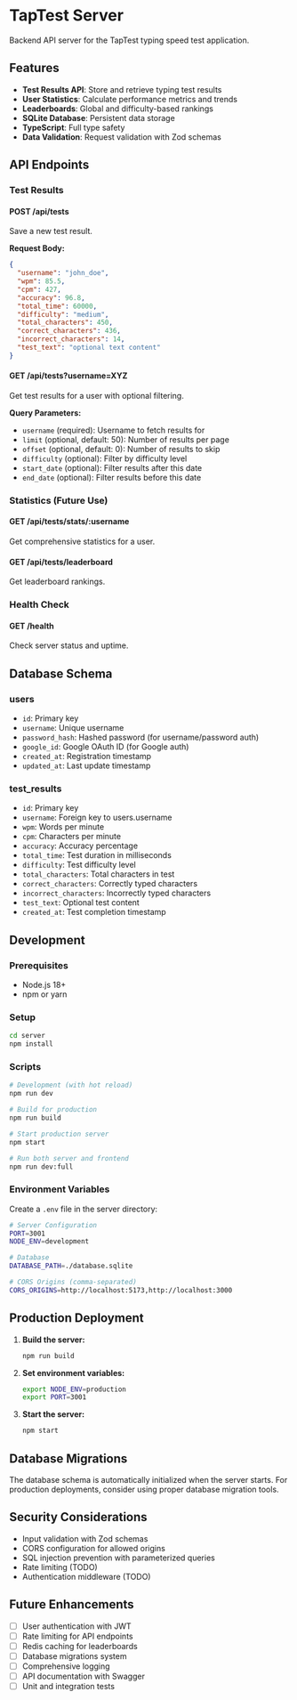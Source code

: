# TapTest Server

Backend API server for the TapTest typing speed test application.

## Features

- **Test Results API**: Store and retrieve typing test results
- **User Statistics**: Calculate performance metrics and trends
- **Leaderboards**: Global and difficulty-based rankings
- **SQLite Database**: Persistent data storage
- **TypeScript**: Full type safety
- **Data Validation**: Request validation with Zod schemas

## API Endpoints

### Test Results

#### POST /api/tests
Save a new test result.

**Request Body:**
```json
{
  "username": "john_doe",
  "wpm": 85.5,
  "cpm": 427,
  "accuracy": 96.8,
  "total_time": 60000,
  "difficulty": "medium",
  "total_characters": 450,
  "correct_characters": 436,
  "incorrect_characters": 14,
  "test_text": "optional text content"
}
```

#### GET /api/tests?username=XYZ
Get test results for a user with optional filtering.

**Query Parameters:**
- `username` (required): Username to fetch results for
- `limit` (optional, default: 50): Number of results per page
- `offset` (optional, default: 0): Number of results to skip
- `difficulty` (optional): Filter by difficulty level
- `start_date` (optional): Filter results after this date
- `end_date` (optional): Filter results before this date

### Statistics (Future Use)

#### GET /api/tests/stats/:username
Get comprehensive statistics for a user.

#### GET /api/tests/leaderboard
Get leaderboard rankings.

### Health Check

#### GET /health
Check server status and uptime.

## Database Schema

### users
- `id`: Primary key
- `username`: Unique username
- `password_hash`: Hashed password (for username/password auth)
- `google_id`: Google OAuth ID (for Google auth)
- `created_at`: Registration timestamp
- `updated_at`: Last update timestamp

### test_results
- `id`: Primary key
- `username`: Foreign key to users.username
- `wpm`: Words per minute
- `cpm`: Characters per minute
- `accuracy`: Accuracy percentage
- `total_time`: Test duration in milliseconds
- `difficulty`: Test difficulty level
- `total_characters`: Total characters in test
- `correct_characters`: Correctly typed characters
- `incorrect_characters`: Incorrectly typed characters
- `test_text`: Optional test content
- `created_at`: Test completion timestamp

## Development

### Prerequisites
- Node.js 18+
- npm or yarn

### Setup
```bash
cd server
npm install
```

### Scripts
```bash
# Development (with hot reload)
npm run dev

# Build for production
npm run build

# Start production server
npm start

# Run both server and frontend
npm run dev:full
```

### Environment Variables

Create a `.env` file in the server directory:

```bash
# Server Configuration
PORT=3001
NODE_ENV=development

# Database
DATABASE_PATH=./database.sqlite

# CORS Origins (comma-separated)
CORS_ORIGINS=http://localhost:5173,http://localhost:3000
```

## Production Deployment

1. **Build the server:**
   ```bash
   npm run build
   ```

2. **Set environment variables:**
   ```bash
   export NODE_ENV=production
   export PORT=3001
   ```

3. **Start the server:**
   ```bash
   npm start
   ```

## Database Migrations

The database schema is automatically initialized when the server starts. For production deployments, consider using proper database migration tools.

## Security Considerations

- Input validation with Zod schemas
- CORS configuration for allowed origins
- SQL injection prevention with parameterized queries
- Rate limiting (TODO)
- Authentication middleware (TODO)

## Future Enhancements

- [ ] User authentication with JWT
- [ ] Rate limiting for API endpoints
- [ ] Redis caching for leaderboards
- [ ] Database migrations system
- [ ] Comprehensive logging
- [ ] API documentation with Swagger
- [ ] Unit and integration tests